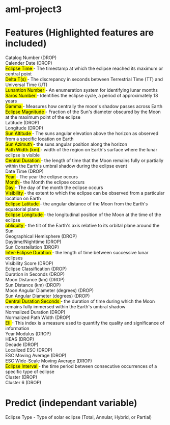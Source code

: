 # aml-project3

# Features (Highlighted features are included)
Catalog Number (DROP) <br>
Calender Date (DROP) <br>
<mark> Eclipse Time  </mark>- The timestamp at which the eclipse reached its maximum or central point <br>
<mark> Delta T(s) </mark>- The discrepancy in seconds between Terrestrial Time (TT) and Universal Time (UT) <br>
<mark> Lunantion Number </mark>- An enumeration system for identifying lunar months <br>
<mark> Saros Number </mark>- Identifies the eclipse cycle, a period of approximately 18 years <br>
<mark> Gamma </mark>- Measures how centrally the moon's shadow passes across Earth <br>
<mark> Eclipse Magnitude </mark>- Fraction of the Sun's diameter obscured by the Moon at the maximum point of the eclipse <br>
Latitude (DROP) <br>
Longitude (DROP) <br>
<mark> Sun Altitude </mark>- The suns angular elevation above the horizon as observed from a specific location on Earth <br>
<mark> Sun Azimuth </mark>- the suns angular position along the horizon <br>
<mark> Path Width (km) </mark>-  width of the region on Earth's surface where the lunar eclipse is visible <br>
<mark> Central Duration </mark>- the length of time that the Moon remains fully or partially within the Earth's umbral shadow during the eclipse event <br>
Date Time (DROP) <br>
<mark> Year </mark>- The year the eclipse occurs <br>
<mark> Month </mark>- the Month the eclipse occurs <br>
<mark> Day </mark>- The day of the month the eclipse occurs <br>
<mark> Visibility </mark>- the extent to which the eclipse can be observed from a particular location on Earth <br>
<mark> Eclipse Latitude </mark>- the angular distance of the Moon from the Earth's equatorial plane <br>
<mark> Eclipse Longitude </mark>- the longitudinal position of the Moon at the time of the eclipse <br>
<mark> obliquity </mark>- the tilt of the Earth's axis relative to its orbital plane around the Sun <br>
Geographical Hemisphere (DROP) <br>
Daytime/Nighttime (DROP) <br>
Sun Constellation (DROP) <br>
<mark> Inter-Eclipse Duration </mark>- the length of time between successive lunar eclipses <br>
Visibility Score (DROP) <br>
Eclipse Classification (DROP) <br>
Duration in Seconds (DROP) <br>
Moon Distance (km) (DROP) <br>
Sun Distance (km) (DROP) <br>
Moon Angular Diameter (degrees) (DROP) <br>
Sun Angular Diameter (degrees) (DROP) <br>
<mark> Central Duration Seconds </mark>- the duration of time during which the Moon remains fully immersed within the Earth's umbral shadow <br>
Normalized Duration (DROP) <br>
Normalized Path Width (DROP) <br>
<mark> EII </mark>- This index is a measure used to quantify the quality and significance of information <br>
Year Modulus (DROP) <br>
HEAS (DROP) <br>
Decade (DROP) <br>
Localized ESC (DROP) <br>
ESC Moving Average (DROP) <br>
ESC Wide-Scale Moving Average (DROP) <br>
<mark> Eclipse Interval </mark>-  the time period between consecutive occurrences of a specific type of eclipse <br>
Cluster (DROP) <br>
Cluster 6 (DROP) <br>

# Predict (independant variable)
Eclipse Type - Type of solar eclipse (Total, Annular, Hybrid, or Partial)


